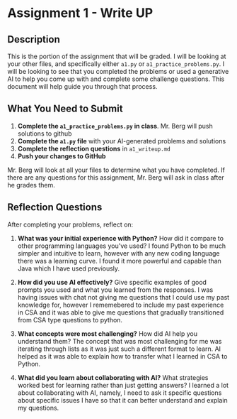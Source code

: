 # Assignment 1 - Write UP

## Description
This is the portion of the assignment that will be graded.  I will be looking at your other files, and specifically either `a1.py` or `a1_practice_problems.py`.  I will be looking to see that you completed the problems or used a generative AI to help you come up with and complete some challenge questions.  This document will help guide you through that process.

## What You Need to Submit
1. **Complete the `a1_practice_problems.py` in class**.  Mr. Berg will push solutions to github
2. **Complete the `a1.py` file** with your AI-generated problems and solutions
3. **Complete the reflection questions** in `a1_writeup.md`
4. **Push your changes to GitHub**

Mr. Berg will look at all your files to determine what you have completed.  If there are any questions for this assignment, Mr. Berg will ask in class after he grades them.


## Reflection Questions

After completing your problems, reflect on:

1. **What was your initial experience with Python?** How did it compare to other programming languages you've used?
    I found Python to be much simpler and intuitive to learn, however with any new coding language there was a learning curve. I found it more powerful and capable than Java which I have used previously. 

2. **How did you use AI effectively?** Give specific examples of good prompts you used and what you learned from the responses.
    I was having issues with chat not giving me questions that I could use my past knowledge for, however I rememebered to include my past experience in CSA and it was able to give me questions that gradually transitioned from CSA type questions to python. 

3. **What concepts were most challenging?** How did AI help you understand them?
    The concept that was most challenging for me was iterating through lists as it was just such a different format to learn. AI helped as it was able to explain how to transfer what I learned in CSA to Python.

4. **What did you learn about collaborating with AI?** What strategies worked best for learning rather than just getting answers?
    I learned a lot about collaborating with AI, namely, I need to ask it specific questions about specific issues I have so that it can better understand and explain my questions. 